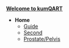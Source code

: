 
[**Welcome to kumQART**](Readme.md)
- **Home**
    - [Guide](Home/guide.md)
    - [Second](Home/second.md)
    - [Prostate/Pelvis](Home/ProstatePelvis.md)
